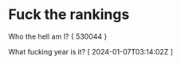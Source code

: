 # Fuck the rankings

Who the hell am I?
{ 530044 }

What fucking year is it?
[ 2024-01-07T03:14:02Z ]
